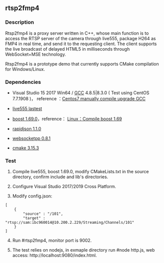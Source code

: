 ## rtsp2fmp4

### Description

Rtsp2fmp4 is a proxy server written in C++, whose main function is to access the RTSP server of the camera through live555, package H264 as FMP4 in real time, and send it to the requesting client. The client supports the live broadcast of delayed HTML5 in milliseconds through WebSocket+MSE technology.

Rtsp2fmp4 is a prototype demo that currently supports CMake compilation for Windows/Linux.

### Dependencies 

- Visual Studio 15 2017 Win64 /  [GCC](http://ftp.tsukuba.wide.ad.jp/software/gcc/releases/ "gcc") 4.8.5|8.3.0 ( Test using CentOS 7.7.1908 )， reference ：[Centos7 manually compile upgrade GCC](https://blog.csdn.net/z960339491/article/details/98882711 "Centos7 manually compile upgrade GCC")

- [live555 lastest](http://live555.com/liveMedia/ "live555")

- [boost 1.69.0]( https://dl.bintray.com/boostorg/release/1.69.0 "boost 1.69.0")，reference： [Linux：Compile boost 1.69](https://blog.csdn.net/weixin_34309435/article/details/92393006  "Linux：Compile boost 1.69")

- [rapidjson 1.1.0](https://github.com/Tencent/rapidjson/tree/v1.1.0 "rapidjson 1.1.0")

- [websocketpp 0.8.1](https://github.com/zaphoyd/websocketpp "websocketpp 0.8.1") 

- [cmake 3.15.3]( https://cmake.org/download/ "cmake 3.15.3")

### Test

1. Compile live555, boost 1.69.0, modify  CMakeLists.txt in the source directory, confirm include and lib's directories.

2. Configure  Visual Studio 2017/2019 Cross Platform.

3. Modify config.json:

```
[
    {
        "source" : "/101",
        "target" : "rtsp://sam:ibc960014@10.200.2.229/Streaming/Channels/101"
    }
]
```
4. Run #rtsp2fmp4, monitor port is 9002.

3. The test relies on nodejs, in exmaple directory run #node http.js, web access: http://localhost:9080/index.html.
  ```

  ```